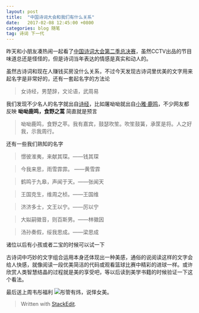 ```yaml
---
layout: post
title:  "中国诗词大会和我们有什么关系"
date:   2017-02-08 12:45:00 +0800
categories: blog 随笔
tag: 诗词 下一代	
---
```


昨天和小朋友凑热闹一起看了[中国诗词大会第二季总决赛](http://tv.cctv.com/2017/02/07/VIDEuQoQ3zHwfCvPXVrBc4qN170207.shtml)，虽然CCTV出品的节目味道总还是怪怪的，但是诗词当年表达的情感是真实和动人的。


虽然古诗词和现在人赚钱买房没什么关系，不过今天发现古诗词里优美的文字用来起名字是非常好的，还有一套起名字的方法论

> 女诗经，男楚辞，文论语，武周易

我们发现不少名人的名字就出自[诗经](http://www.gushiwen.org/guwen/shijing.aspx)，比如屠呦呦就出自[小雅·鹿鸣](http://so.gushiwen.org/view_159.aspx)，不少网友都反映 **呦呦鹿鸣，食野之蒿** 简直就是预言

> 呦呦鹿鸣，食野之苹。我有嘉宾，鼓瑟吹笙。吹笙鼓簧，承筐是将。人之好我，示我周行。

还有一些我们熟知的名字

> 憬彼淮夷，来献其琛。——钱其琛

> 今我来思，雨雪霏霏。 ——黄雪霏

> 鹤鸣于九皋，声闻于天。——张闻天

> 王国克生，维周之桢。——王国维

> 济济多士，文王以宁。——厉以宁

> 大姒嗣徽音，则百斯男。——林徽因

> 汤孙奏假，绥我思成。——梁思成

诸位以后有小孩或者二宝的时候可以试一下

古诗词中巧妙的文字组合运用本身还体现出一种美感，通俗的说阅读这样的文字会给人快感，就像阅读一段优美简洁的代码或观看篮球比赛中精彩的进球一样。或许欣赏人类智慧结晶的过程就是美的享受吧，等以后读到美学书籍的时候验证一下这个看法。

最后送上周韦彤福利
![彤管有炜，说怿女美。](http://www.yoka.com/dna/pics/ba1caebe/132/d35cce17dea11dcd15.jpg "彤管有炜，说怿女美。")



> Written with [StackEdit](https://stackedit.io/).


